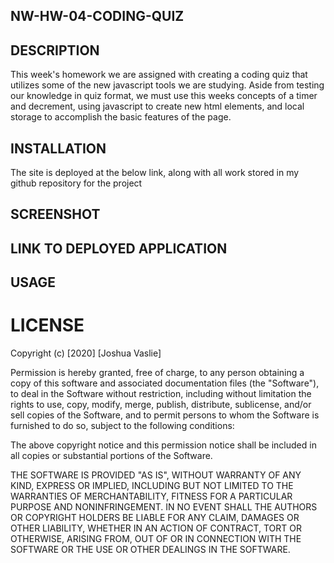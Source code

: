 ## NW-HW-04-CODING-QUIZ

## DESCRIPTION
This week's homework we are assigned with creating a coding quiz that utilizes some of the new javascript tools we are studying. Aside from testing our knowledge in quiz format, we must use this weeks concepts of a timer and decrement, using javascript to create new html elements, and local storage to accomplish the basic features of the page.

## INSTALLATION

The site is deployed at the below link, along with all work stored in my github repository for the project

## SCREENSHOT




## LINK TO DEPLOYED APPLICATION    



## USAGE



# LICENSE

Copyright (c) [2020] [Joshua Vaslie]

Permission is hereby granted, free of charge, to any person obtaining a copy
of this software and associated documentation files (the "Software"), to deal
in the Software without restriction, including without limitation the rights
to use, copy, modify, merge, publish, distribute, sublicense, and/or sell
copies of the Software, and to permit persons to whom the Software is
furnished to do so, subject to the following conditions:

The above copyright notice and this permission notice shall be included in all
copies or substantial portions of the Software.

THE SOFTWARE IS PROVIDED "AS IS", WITHOUT WARRANTY OF ANY KIND, EXPRESS OR
IMPLIED, INCLUDING BUT NOT LIMITED TO THE WARRANTIES OF MERCHANTABILITY,
FITNESS FOR A PARTICULAR PURPOSE AND NONINFRINGEMENT. IN NO EVENT SHALL THE
AUTHORS OR COPYRIGHT HOLDERS BE LIABLE FOR ANY CLAIM, DAMAGES OR OTHER
LIABILITY, WHETHER IN AN ACTION OF CONTRACT, TORT OR OTHERWISE, ARISING FROM,
OUT OF OR IN CONNECTION WITH THE SOFTWARE OR THE USE OR OTHER DEALINGS IN THE
SOFTWARE.